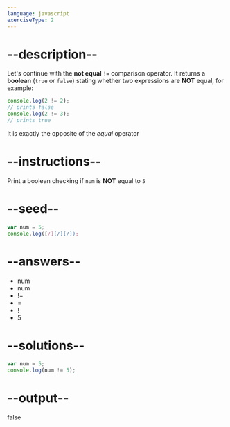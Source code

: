 ```yaml
---
language: javascript
exerciseType: 2
---
```


# --description--

Let's continue with the **not equal** `!=` comparison operator.
It returns a **boolean** (`true` or `false`) stating whether two expressions are **NOT** equal, for example:
```javascript
console.log(2 != 2);
// prints false
console.log(2 != 3); 
// prints true
```
It is exactly the opposite of the *equal* operator

# --instructions--

Print a boolean checking if `num` is **NOT** equal to `5`

# --seed--

```javascript
var num = 5;
console.log([/][/][/]);
```

# --answers--

- num 
- num 
- != 
- = 
- ! 
- 5

# --solutions--

```javascript
var num = 5;
console.log(num != 5);
```

# --output--

false
